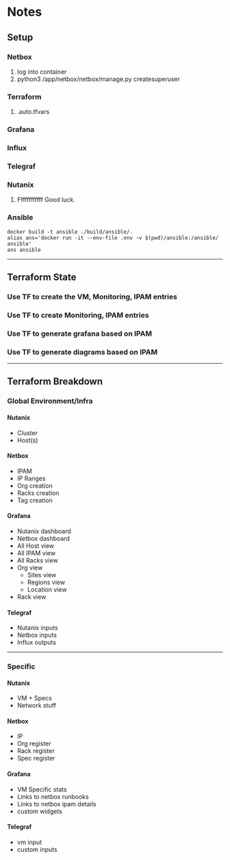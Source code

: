 # Notes

## Setup

### Netbox

1. log into container
1. python3 /app/netbox/netbox/manage.py createsuperuser

### Terraform

1. .auto.tfvars

### Grafana

### Influx

### Telegraf

### Nutanix

1. Ffffffffffff Good luck.

### Ansible

```
docker build -t ansible ./build/ansible/.
alias ans='docker run -it --env-file .env -v $(pwd)/ansible:/ansible/ ansible'
ans ansible
```

---

## Terraform State

### Use TF to create the VM, Monitoring, IPAM entries

### Use TF to create Monitoring, IPAM entries

### Use TF to generate grafana based on IPAM

### Use TF to generate diagrams based on IPAM

---

## Terraform Breakdown

### Global Environment/Infra

#### Nutanix

- Cluster
- Host(s)

#### Netbox

- IPAM
- IP Ranges
- Org creation
- Racks creation
- Tag creation

#### Grafana

- Nutanix dashboard
- Netbox dashboard
- All Host view
- All IPAM view
- All Racks view
- Org view
  - Sites view
  - Regions view
  - Location view
- Rack view

#### Telegraf

- Nutanix inputs
- Netbox inputs
- Influx outputs

---

### Specific

#### Nutanix

- VM + Specs
- Network stuff

#### Netbox

- IP
- Org register
- Rack register
- Spec register

#### Grafana

- VM Specific stats
- Links to netbox runbooks
- Links to netbox ipam details
- custom widgets

#### Telegraf

- vm input
- custom inputs
